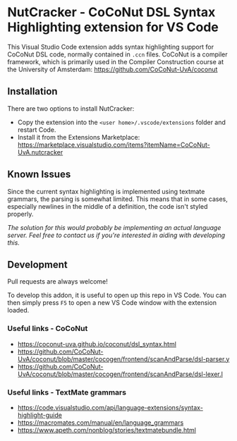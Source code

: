 # NutCracker - CoCoNut DSL Syntax Highlighting extension for VS Code
This Visual Studio Code extension adds syntax highlighting support for
CoCoNut DSL code, normally contained in `.ccn` files. CoCoNut is a compiler
framework, which is primarily used in the Compiler Construction course at the
University of Amsterdam: https://github.com/CoCoNut-UvA/coconut

## Installation
There are two options to install NutCracker:
- Copy the extension into the `<user home>/.vscode/extensions` folder and
  restart Code.
- Install it from the Extensions Marketplace:
  https://marketplace.visualstudio.com/items?itemName=CoCoNut-UvA.nutcracker

## Known Issues
Since the current syntax highlighting is implemented using textmate grammars,
the parsing is somewhat limited. This means that in some cases, especially
newlines in the middle of a definition, the code isn't styled properly.

*The solution for this would probably be implementing an actual language server.
Feel free to contact us if you're interested in aiding with developing this.*

## Development
Pull requests are always welcome!

To develop this addon, it is useful to open up this repo in VS Code. You can
then simply press `F5` to open a new VS Code window with the extension loaded.

### Useful links - CoCoNut
- https://coconut-uva.github.io/coconut/dsl_syntax.html
- https://github.com/CoCoNut-UvA/coconut/blob/master/cocogen/frontend/scanAndParse/dsl-parser.y
- https://github.com/CoCoNut-UvA/coconut/blob/master/cocogen/frontend/scanAndParse/dsl-lexer.l

### Useful links - TextMate grammars
- https://code.visualstudio.com/api/language-extensions/syntax-highlight-guide
- https://macromates.com/manual/en/language_grammars
- https://www.apeth.com/nonblog/stories/textmatebundle.html
